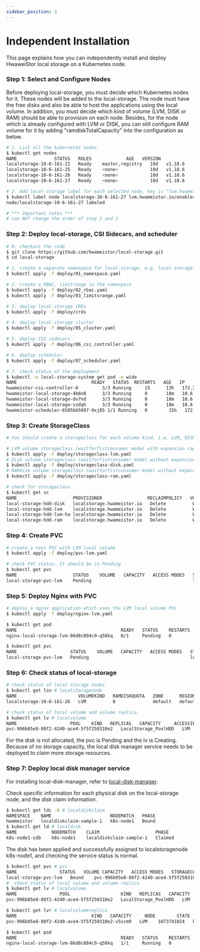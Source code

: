 ```yaml
---
sidebar_position: 3
---
```


# Independent Installation

This page explains how you can independently install and deploy HwaweiStor local storage on a Kubernetes node.

### Step 1: Select and Configure Nodes

Before deploying local-storage, you must decide which Kubernetes nodes for it. These nodes will be added to the local-storage. The node must have the free disks and also be able to host the applications using the local volume. In addition, you must decide which kind of volume (LVM, DISK or RAM) should be able to provision on each node. Besides, for the node which is already configured with LVM or DISK, you can still configure RAM volume for it by adding "ramdiskTotalCapacity" into the configuration as below.

```bash
# 1. List all the kubernetes nodes
$ kubectl get nodes
NAME              STATUS   ROLES             AGE   VERSION
localstorage-10-6-161-21   Ready    master,registry   10d   v1.18.6
localstorage-10-6-161-25   Ready    <none>            10d   v1.18.6
localstorage-10-6-161-26   Ready    <none>            10d   v1.18.6
localstorage-10-6-161-27   Ready    <none>            10d   v1.18.6

# 2. Add local-storage label for each selected node, key is "lvm.hwameistor.io/enable"
$ kubectl label node localstorage-10-6-161-27 lvm.hwameistor.io/enable=true
node/localstorage-10-6-161-27 labeled

# *** Important notes ***
# can NOT change the order of step 2 and 3
```

### Step 2: Deploy local-storage, CSI Sidecars, and scheduler

```bash
# 0. checkout the code
$ git clone https://github.com/hwameistor/local-storage.git
$ cd local-storage

# 1. create a separate namespace for local-storage, e.g. local-storage-system
$ kubectl apply -f deploy/01_namespace.yaml

# 2. create a RBAC, limitrange in the namespace
$ kubectl apply -f deploy/02_rbac.yaml
$ kubectl apply -f deploy/03_limitsrange.yaml

# 3. deploy local-storage CRDs
$ kubectl apply -f deploy/crds

# 4. deploy local-storage cluster
$ kubectl apply -f deploy/05_cluster.yaml

# 5. deploy CSI sidecars
$ kubectl apply -f deploy/06_csi_controller.yaml

# 6. deploy scheduler
$ kubectl apply -f deploy/07_scheduler.yaml

# 7. check status of the deployment
$ kubectl -n local-storage-system get pod -o wide
NAME							READY	STATUS	RESTARTS   AGE   IP               NODE              NOMINATED NODE   READINESS GATES
hwameistor-csi-controller-0			3/3	Running		15		13h   172.29.54.20     localstorage-10-6-161-27   <none>	<none>
hwameistor-local-storage-4b6n8		3/3	Running		0		18m   10.6.161.27      localstorage-10-6-161-27   <none>	<none>
hwameistor-local-storage-dv7nd		3/3	Running		0		18m   10.6.161.26      localstorage-10-6-161-26   <none>	<none>
hwameistor-local-storage-vzdqh		3/3	Running		0		18m   10.6.161.25      localstorage-10-6-161-25   <none>	<none>
hwameistor-scheduler-6585bb5897-9xj85 1/1 Running	0		 15h   172.29.164.160   localstorage-10-6-161-25   <none>	 <none>
```

### Step 3: Create StorageClass

```bash
# You should create a storageclass for each volume kind, i.e. LVM, DISK, RAM

# LVM volume storageclass (waitforfistconsumer mode) with expansion capability
$ kubectl apply -f deploy/storageclass-lvm.yaml
# Disk volume storageclass (waitforfistconsumer mode) without expansion capability
$ kubectl apply -f deploy/storageclass-disk.yaml
# RAMdisk volume storageclass (waitforfistconsumer mode) without expansion capability
$ kubectl apply -f deploy/storageclass-ram.yaml

# check for storageclass
$ kubectl get sc
NAME                     PROVISIONER                 RECLAIMPOLICY   VOLUMEBINDINGMODE      ALLOWVOLUMEEXPANSION   AGE
local-storage-hdd-disk   localstorage.hwameistor.io   Delete          WaitForFirstConsumer   false                  21d
local-storage-hdd-lvm    localstorage.hwameistor.io   Delete          WaitForFirstConsumer   true                   21d
local-storage-hdd-lvm-ha localstorage.hwameistor.io   Delete          WaitForFirstConsumer   true                   21d
local-storage-hdd-ram    localstorage.hwameistor.io   Delete          WaitForFirstConsumer   false                  15d
```

### Step 4: Create PVC

```bash
# create a test PVC with LVM local volume
$ kubectl apply -f deploy/pvc-lvm.yaml

# check PVC status. It should be in Pending
$ kubectl get pvc
NAME                     STATUS    VOLUME   CAPACITY   ACCESS MODES   STORAGECLASS             AGE
local-storage-pvc-lvm    Pending                                      local-storage-hdd-lvm    3s
```

### Step 5: Deploy Nginx with PVC

```bash
# deploy a nginx application which uses the LVM local volume PVC
$ kubectl apply -f deploy/nginx-lvm.yaml

$ kubectl get pod
NAME                                       READY   STATUS    RESTARTS   AGE
nginx-local-storage-lvm-86d8c884c9-q58kq   0/1     Pending   0          63s

$ kubectl get pvc
NAME                    STATUS    VOLUME   CAPACITY   ACCESS MODES   STORAGECLASS            AGE
local-storage-pvc-lvm   Pending                                      local-storage-hdd-lvm   102s
```

### Step 6: Check status of local-storage

```bash
# check status of local-storage nodes
$ kubectl get lsn # localstoragenode
NAME                       VOLUMEKIND   RAMDISKQUOTA   ZONE      REGION    STATUS   AGE
localstorage-10-6-161-26   LVM          0              default   default   Ready    14d

# check status of local volume and volume replica
$ kubectl get lv # localvolume
NAME					POOL	KIND   REPLICAS   CAPACITY     ACCESSIBILITY   STATE      RESOURCE   PUBLISHED   AGE
pvc-996b05e8-80f2-4240-ace4-5f5f250310e2   LocalStorage_PoolHDD   LVM	1	1073741824   k8s-node1  Creating	2m50s
```

For the disk is not allocated, the pvc is Pending and the lv is Creating. Because of no storage capacity, the local disk manager service needs to be deployed to claim more storage resources.

### Step 7: Deploy local disk manager service

For installing local-disk-manager, refer to [local-disk-manager](../01features/01local-disk-manager.md).

Check specific information for each physical disk on the local-storage node, and the disk claim information.

```bash
$ kubectl get ldc -A # localdiskclaim
NAMESPACE    NAME                      NODEMATCH   PHASE
hwameistor   localdiskclaim-sample-1   k8s-node1   Bound
$ kubectl get ld # localdisk
NAME             NODEMATCH    CLAIM                     PHASE
k8s-node1-sdb    k8s-node1    localdiskclaim-sample-1   Claimed
```

The disk has been applied and successfully assigned to localstoragenode k8s-node1, and checking the service status is normal.

```bash
$ kubectl get pvc # pvc
NAME				STATUS   VOLUME	CAPACITY   ACCESS MODES   STORAGECLASS            AGE
local-storage-pvc-lvm   Bound    pvc-996b05e8-80f2-4240-ace4-5f5f250310e2   1Gi        RWO            local-storage-hdd-lvm   37m
#  check status of local volume and volume replica
$ kubectl get lv # localvolume
NAME				POOL                   KIND   REPLICAS   CAPACITY     ACCESSIBILITY   STATE      RESOURCE   PUBLISHED   AGE
pvc-996b05e8-80f2-4240-ace4-5f5f250310e2   LocalStorage_PoolHDD   LVM	1	1073741824   k8s-node1			Ready	-1	  22m

$ kubectl get lvr # localvolumereplica
NAME							KIND   CAPACITY     NODE        STATE   SYNCED   DEVICE			AGE
pvc-996b05e8-80f2-4240-ace4-5f5f250310e2-v5scm9   LVM    1073741824   k8s-node1   Ready   true     /dev/LocalStorage_PoolHDD/pvc-996b05e8-80f2-4240-ace4-5f5f250310e2   80s

$ kubectl get pod
NAME                                       READY   STATUS    RESTARTS   AGE
nginx-local-storage-lvm-86d8c884c9-q58kq   1/1     Running   0          36m
```